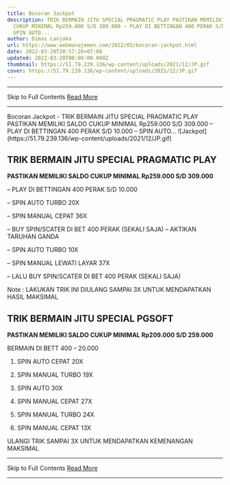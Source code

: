 ```yaml
---
title: Bocoran Jackpot
description: TRIK BERMAIN JITU SPECIAL PRAGMATIC PLAY PASTIKAN MEMILIKI SALDO
  CUKUP MINIMAL Rp259.000 S/D 309.000 – PLAY DI BETTINGAN 400 PERAK S/D 10.000 –
  SPIN AUTO...
author: Dimas Lanjaka
url: https://www.webmanajemen.com/2022/03/bocoran-jackpot.html
date: 2022-03-20T20:57:28+07:00
updated: 2022-03-20T00:00:00.000Z
thumbnail: https://51.79.239.136/wp-content/uploads/2021/12/JP.gif
cover: https://51.79.239.136/wp-content/uploads/2021/12/JP.gif
---
```


<hr/> Skip to Full Contents <a href="https://www.webmanajemen.com/2022/03/bocoran-jackpot.html" rel="follow" class="button" id="read-more">Read More</a> <hr/> Bocoran Jackpot - TRIK BERMAIN JITU SPECIAL PRAGMATIC PLAY PASTIKAN MEMILIKI SALDO CUKUP MINIMAL Rp259.000 S/D 309.000 – PLAY DI BETTINGAN 400 PERAK S/D 10.000 – SPIN AUTO... ![Jackpot](https://51.79.239.136/wp-content/uploads/2021/12/JP.gif)

## TRIK BERMAIN JITU SPECIAL PRAGMATIC PLAY

**PASTIKAN MEMILIKI SALDO CUKUP MINIMAL Rp259.000 S/D 309.000**

– PLAY DI BETTINGAN 400 PERAK S/D 10.000

– SPIN AUTO TURBO 20X

– SPIN MANUAL CEPAT 36X

– BUY SPIN/SCATER DI BET 400 PERAK (SEKALI SAJA)
– AKTIKAN TARUHAN GANDA

– SPIN AUTO TURBO 10X

– SPIN MANUAL LEWATI LAYAR 37X

– LALU BUY SPIN/SCATER DI BET 400 PERAK (SEKALI SAJA)

Note : LAKUKAN TRIK INI DIULANG SAMPAI 3X UNTUK MENDAPATKAN HASIL MAKSIMAL

## TRIK BERMAIN JITU SPECIAL PGSOFT

**PASTIKAN MEMILIKI SALDO CUKUP MINIMAL Rp209.000 S/D 259.000**

BERMAIN DI BETT 400 – 20.000

1. SPIN AUTO CEPAT 20X

2. SPIN MANUAL TURBO 19X

3. SPIN AUTO 30X

4. SPIN MANUAL CEPAT 27X

5. SPIN MANUAL TURBO 24X

6. SPIN MANUAL CEPAT 13X

ULANGI TRIK SAMPAI 3X UNTUK MENDAPATKAN KEMENANGAN MAKSIMAL <hr/> Skip to Full Contents <a href="https://www.webmanajemen.com/2022/03/bocoran-jackpot.html" rel="follow" class="button" id="read-more">Read More</a> <hr/>